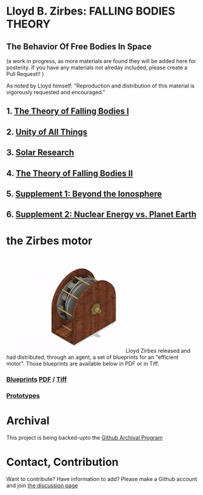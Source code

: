 # Lloyd B. Zirbes: FALLING BODIES THEORY  
## The Behavior Of Free Bodies In Space
(a work in progress, as more materials are found they will be added here for posterity. If you have any materials not alreday included, please create a Pull Request!! )

As noted by Lloyd himself: "Reproduction and distribution of this material is vigorously requested and encouraged."

## 1. [The Theory of Falling Bodies I](1__falling_bodies_pt1.md)
## 2. [Unity of All Things](2__unity_of_all_things.md)
## 3. [Solar Research](3__solar_research.md)
## 4. [The Theory of Falling Bodies II](4__falling_bodies_pt2.md)
## 5. [Supplement 1: Beyond the Ionosphere](5__supplement1.md)
## 6. [Supplement 2: Nuclear Energy vs. Planet Earth ](6__supplement2.md)

# the Zirbes motor
![animated image of the Zirbes motor ](./original/flux-o-matic-explode.gif)
Lloyd Zirbes released and had distributed, through an agent, a set of blueprints for an "efficient motor". Those blueprints are available below in PDF or in Tiff.
### [Blueprints](original/blueprints) [PDF](https://github.com/LloydBZirbes/docs/tree/main/original/blueprints/pdf-version) / [Tiff](https://github.com/LloydBZirbes/docs/tree/main/original/blueprints/tiff-format)
### [Prototypes](original/prototypes)

# Archival
This project is being backed-upto the [Github Archival Program](https://archiveprogram.github.com/faq/)

# Contact, Contribution
Want to contribute? Have information to add? Please make a Github account and join [the discussion page](https://github.com/LloydBZirbes/docs/discussions/1)

